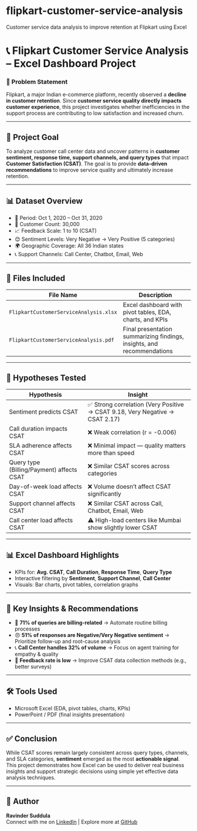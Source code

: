 # flipkart-customer-service-analysis
Customer service data analysis to improve retention at Flipkart using Excel

# 📞 Flipkart Customer Service Analysis – Excel Dashboard Project

### 📌 Problem Statement
Flipkart, a major Indian e-commerce platform, recently observed a **decline in customer retention**. Since **customer service quality directly impacts customer experience**, this project investigates whether inefficiencies in the support process are contributing to low satisfaction and increased churn.

---

## 🎯 Project Goal
To analyze customer call center data and uncover patterns in **customer sentiment, response time, support channels, and query types** that impact **Customer Satisfaction (CSAT)**. The goal is to provide **data-driven recommendations** to improve service quality and ultimately increase retention.

---

## 📊 Dataset Overview
- 📅 Period: Oct 1, 2020 – Oct 31, 2020  
- 👥 Customer Count: 30,000  
- 📈 Feedback Scale: 1 to 10 (CSAT)  
- 😊 Sentiment Levels: Very Negative → Very Positive (5 categories)  
- 🌍 Geographic Coverage: All 36 Indian states  
- 📞 Support Channels: Call Center, Chatbot, Email, Web

---

## 📁 Files Included

| File Name | Description |
|-----------|-------------|
| `FlipkartCustomerServiceAnalysis.xlsx` | Excel dashboard with pivot tables, EDA, charts, and KPIs |
| `FlipkartCustomerServiceAnalysis.pdf` | Final presentation summarizing findings, insights, and recommendations |

---

## 🧪 Hypotheses Tested

| Hypothesis | Insight |
|-----------|---------|
| Sentiment predicts CSAT | ✅ Strong correlation (Very Positive → CSAT 9.18, Very Negative → CSAT 2.17) |
| Call duration impacts CSAT | ❌ Weak correlation (r = -0.006) |
| SLA adherence affects CSAT | ❌ Minimal impact — quality matters more than speed |
| Query type (Billing/Payment) affects CSAT | ❌ Similar CSAT scores across categories |
| Day-of-week load affects CSAT | ❌ Volume doesn’t affect CSAT significantly |
| Support channel affects CSAT | ❌ Similar CSAT across Call, Chatbot, Email, Web |
| Call center load affects CSAT | ⚠️ High-load centers like Mumbai show slightly lower CSAT |

---

## 📊 Excel Dashboard Highlights

- KPIs for: **Avg. CSAT**, **Call Duration**, **Response Time**, **Query Type**
- Interactive filtering by **Sentiment**, **Support Channel**, **Call Center**
- Visuals: Bar charts, pivot tables, correlation graphs

---

## 🧠 Key Insights & Recommendations

- 🧾 **71% of queries are billing-related** → Automate routine billing processes
- 😠 **51% of responses are Negative/Very Negative sentiment** → Prioritize follow-up and root-cause analysis
- 📞 **Call Center handles 32% of volume** → Focus on agent training for empathy & quality
- 💬 **Feedback rate is low** → Improve CSAT data collection methods (e.g., better surveys)

---

## 🛠️ Tools Used
- Microsoft Excel (EDA, pivot tables, charts, KPIs)
- PowerPoint / PDF (final insights presentation)

---

## ✅ Conclusion
While CSAT scores remain largely consistent across query types, channels, and SLA categories, **sentiment** emerged as the most **actionable signal**. This project demonstrates how Excel can be used to deliver real business insights and support strategic decisions using simple yet effective data analysis techniques.

---

## 👋 Author
**Ravinder Suddula**  
Connect with me on [LinkedIn](https://www.linkedin.com/in/ravindersuddula) | Explore more at [GitHub](https://github.com/ravindersuddula)
